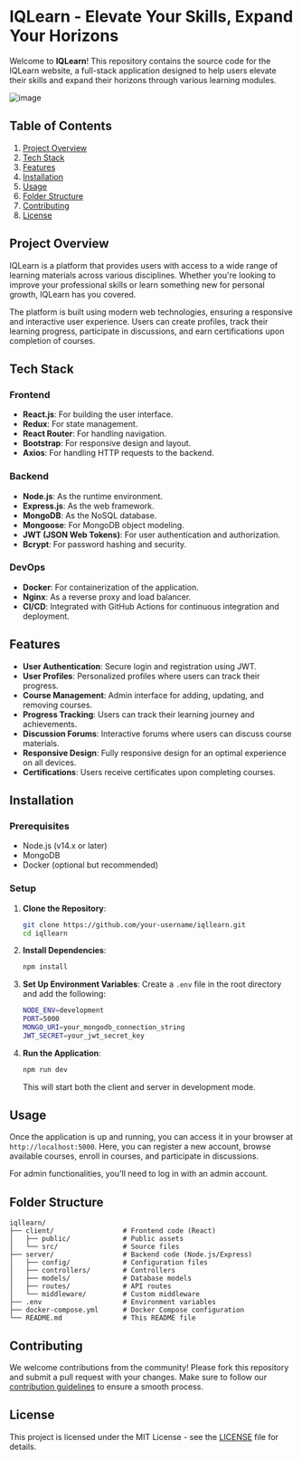 # IQLearn - Elevate Your Skills, Expand Your Horizons

Welcome to **IQLearn**! This repository contains the source code for the IQLearn website, a full-stack application designed to help users elevate their skills and expand their horizons through various learning modules.

![image](https://github.com/user-attachments/assets/531be371-aba7-4766-9b7d-841f9f2cb7db)


## Table of Contents

1. [Project Overview](#project-overview)
2. [Tech Stack](#tech-stack)
3. [Features](#features)
4. [Installation](#installation)
5. [Usage](#usage)
6. [Folder Structure](#folder-structure)
7. [Contributing](#contributing)
8. [License](#license)

## Project Overview

IQLearn is a platform that provides users with access to a wide range of learning materials across various disciplines. Whether you're looking to improve your professional skills or learn something new for personal growth, IQLearn has you covered.

The platform is built using modern web technologies, ensuring a responsive and interactive user experience. Users can create profiles, track their learning progress, participate in discussions, and earn certifications upon completion of courses.

## Tech Stack

### Frontend
- **React.js**: For building the user interface.
- **Redux**: For state management.
- **React Router**: For handling navigation.
- **Bootstrap**: For responsive design and layout.
- **Axios**: For handling HTTP requests to the backend.

### Backend
- **Node.js**: As the runtime environment.
- **Express.js**: As the web framework.
- **MongoDB**: As the NoSQL database.
- **Mongoose**: For MongoDB object modeling.
- **JWT (JSON Web Tokens)**: For user authentication and authorization.
- **Bcrypt**: For password hashing and security.

### DevOps
- **Docker**: For containerization of the application.
- **Nginx**: As a reverse proxy and load balancer.
- **CI/CD**: Integrated with GitHub Actions for continuous integration and deployment.

## Features

- **User Authentication**: Secure login and registration using JWT.
- **User Profiles**: Personalized profiles where users can track their progress.
- **Course Management**: Admin interface for adding, updating, and removing courses.
- **Progress Tracking**: Users can track their learning journey and achievements.
- **Discussion Forums**: Interactive forums where users can discuss course materials.
- **Responsive Design**: Fully responsive design for an optimal experience on all devices.
- **Certifications**: Users receive certificates upon completing courses.

## Installation

### Prerequisites

- Node.js (v14.x or later)
- MongoDB
- Docker (optional but recommended)

### Setup

1. **Clone the Repository**:
   ```bash
   git clone https://github.com/your-username/iqllearn.git
   cd iqllearn
   ```

2. **Install Dependencies**:
   ```bash
   npm install
   ```

3. **Set Up Environment Variables**:
   Create a `.env` file in the root directory and add the following:
   ```bash
   NODE_ENV=development
   PORT=5000
   MONGO_URI=your_mongodb_connection_string
   JWT_SECRET=your_jwt_secret_key
   ```

4. **Run the Application**:
   ```bash
   npm run dev
   ```
   This will start both the client and server in development mode.

## Usage

Once the application is up and running, you can access it in your browser at `http://localhost:5000`. Here, you can register a new account, browse available courses, enroll in courses, and participate in discussions.

For admin functionalities, you'll need to log in with an admin account.

## Folder Structure

```
iqllearn/
├── client/                 # Frontend code (React)
│   ├── public/             # Public assets
│   └── src/                # Source files
├── server/                 # Backend code (Node.js/Express)
│   ├── config/             # Configuration files
│   ├── controllers/        # Controllers
│   ├── models/             # Database models
│   ├── routes/             # API routes
│   └── middleware/         # Custom middleware
├── .env                    # Environment variables
├── docker-compose.yml      # Docker Compose configuration
└── README.md               # This README file
```

## Contributing

We welcome contributions from the community! Please fork this repository and submit a pull request with your changes. Make sure to follow our [contribution guidelines](CONTRIBUTING.md) to ensure a smooth process.

## License

This project is licensed under the MIT License - see the [LICENSE](LICENSE) file for details.

